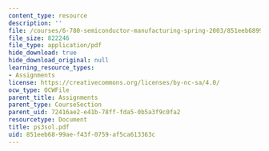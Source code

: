 ```yaml
---
content_type: resource
description: ''
file: /courses/6-780-semiconductor-manufacturing-spring-2003/851eeb6899aef43f0759af5ca613363c_ps3sol.pdf
file_size: 822246
file_type: application/pdf
hide_download: true
hide_download_original: null
learning_resource_types:
- Assignments
license: https://creativecommons.org/licenses/by-nc-sa/4.0/
ocw_type: OCWFile
parent_title: Assignments
parent_type: CourseSection
parent_uid: 72416ae2-e41b-78ff-fda5-0b5a3f9c0fa2
resourcetype: Document
title: ps3sol.pdf
uid: 851eeb68-99ae-f43f-0759-af5ca613363c
---
```

